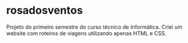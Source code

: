 # rosadosventos

Projeto do primeiro semestre do curso técnico de Informática.
Criei um website com roteiros de viagens utilizando apenas HTML e CSS.
